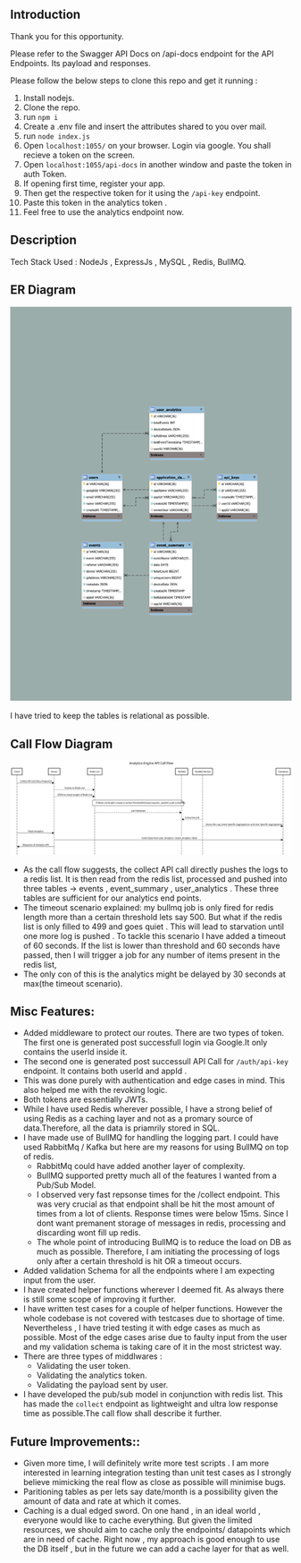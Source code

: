 ## Introduction
Thank you for this opportunity.

Please refer to the Swagger API Docs on /api-docs endpoint for the API Endpoints. Its payload and responses.

Please follow the below steps to clone this repo and get it running :
1. Install nodejs.
2. Clone the repo.
3. run ```npm i```
4. Create a .env file and insert the attributes shared to you over mail.
5. run ```node index.js```
6. Open ```localhost:1055/``` on your browser. Login via google. You shall recieve a token on the screen.
7. Open ```localhost:1055/api-docs``` in another window and paste the token in auth Token.
8. If opening first time, register your app.
9. Then get the respective token for it using the ```/api-key``` endpoint.
10. Paste this token in the analytics token . 
11. Feel free to use the analytics endpoint now.

## Description 
Tech Stack Used : NodeJs , ExpressJs , MySQL , Redis, BullMQ.

## ER Diagram

![ER Digram](./Diagrams/ER-diagram-Fixed.svg)

I have tried to keep the tables is relational as possible.

## Call Flow Diagram 

![Call Flow Diagram](./Diagrams/Call-Flow.svg)

* As the call flow suggests, the collect API call directly pushes the logs to a redis list. It is then read from the redis list, processed and pushed into three tables -> events , event_summary , user_analytics . These three tables are sufficient for our analytics end points.
* The timeout scenario explained: my bullmq job is only fired for redis length more than a certain threshold lets say 500. But what if the redis list is only filled to 499 and goes quiet . This will lead to starvation until one more log is pushed . To tackle this scenario I have added a timeout of 60 seconds. If the list is lower than threshold and 60 seconds have passed, then I will trigger a job for any number of items present in the redis list,
* The only con of this is the analytics might be delayed by 30 seconds at max(the timeout scenario).

## Misc Features:

* Added middleware to protect our routes. There are two types of token. The first one is generated post successfull login via Google.It only contains the userId inside it.
* The second one is generated post successull API Call for ```/auth/api-key``` endpoint. It contains both userId and appId .
* This was done purely with authentication and edge cases in mind. This also helped me with the revoking logic.
* Both tokens are essentially JWTs.
* While I have used Redis wherever possible, I have a strong belief of using Redis as a caching layer and not as a promary source of data.Therefore, all the data is priamrily stored in SQL.
* I have made use of BullMQ for handling the logging part. I could have used RabbitMq / Kafka but here are my reasons for using BullMQ on top of redis.
    * RabbitMq could have added another layer of complexity.
    * BullMQ supported pretty much all of the features I wanted from a Pub/Sub Model.
    * I observed very fast repsonse times for the /collect endpoint. This was very crucial as that endpoint shall be hit the most amount of times from a lot of clients. Response times were below 15ms. Since I dont want premanent storage of messages in redis, processing and discarding wont fill up redis.
    * The whole point of introducing BullMQ is to reduce the load on DB as much as possible. Therefore, I am  initiating the processing of logs only after a certain threshold is hit OR a timeout occurs.
* Added validation Schema for all the endpoints where I am expecting input from the user.
* I have created helper functions wherever I deemed fit. As always there is still some scope of improving it further.
* I have written test cases for a couple of helper functions. However the whole codebase is not covered with testcases due to shortage of time. Nevertheless , I have tried testing it with edge cases as much as possible. Most of the edge cases arise due to faulty input from the user and my validation schema is taking care of it in the most strictest way.
* There are three types of middlwares : 
    * Validating the user token.
    * Validating the analytics token.
    * Validating the payload sent by user.
* I have developed the pub/sub model in conjunction with redis list. This has made the ```collect``` endpoint as lightweight and ultra low response time as possible.The call flow shall describe it further.


## Future Improvements::

* Given more time, I will definitely write more test scripts . I am more interested in learning integration testing than unit test cases as I strongly believe mimicking the real flow as close as possible will minimise bugs.
* Paritioning tables as per lets say date/month is a possibility given the amount of data and rate at which it comes.
* Caching is a dual edged sword. On one hand , in an ideal world , everyone would like to cache everything. But given the limited resources, we should aim to cache only the endpoints/ datapoints which are in need of cache. Right now , my approach is good enough to use the DB itself , but in the future we can add a cache layer for that as well.